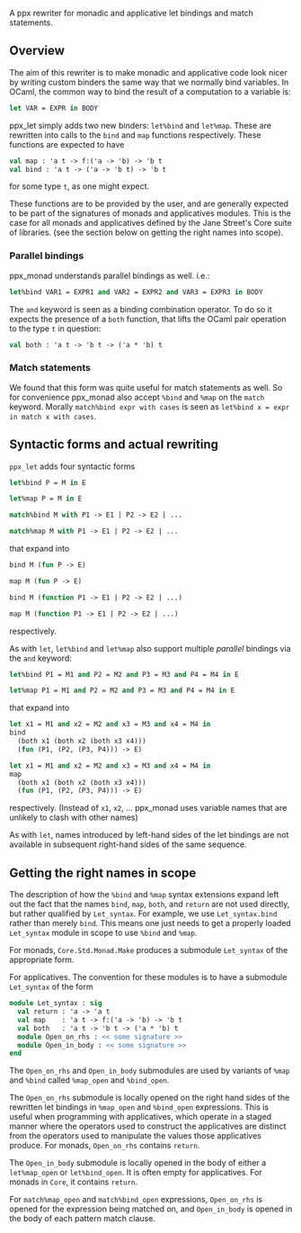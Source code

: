 A ppx rewriter for monadic and applicative let bindings and match statements.

Overview
--------

The aim of this rewriter is to make monadic and applicative code look
nicer by writing custom binders the same way that we normally bind
variables. In OCaml, the common way to bind the result of a
computation to a variable is:

```ocaml
let VAR = EXPR in BODY
```

ppx\_let simply adds two new binders: `let%bind` and
`let%map`. These are rewritten into calls to the `bind` and
`map` functions respectively.  These functions are expected to have

```ocaml
val map : 'a t -> f:('a -> 'b) -> 'b t
val bind : 'a t -> ('a -> 'b t) -> 'b t
```

for some type `t`, as one might expect.

These functions are to be provided by the user, and are generally
expected to be part of the signatures of monads and applicatives
modules.  This is the case for all monads and applicatives defined by
the Jane Street's Core suite of libraries. (see the section below on
getting the right names into scope).

### Parallel bindings

ppx\_monad understands parallel bindings as well. i.e.:

```ocaml
let%bind VAR1 = EXPR1 and VAR2 = EXPR2 and VAR3 = EXPR3 in BODY
```

The `and` keyword is seen as a binding combination operator. To do so
it expects the presence of a `both` function, that lifts the OCaml
pair operation to the type `t` in question:

```ocaml
val both : 'a t -> 'b t -> ('a * 'b) t
```

### Match statements

We found that this form was quite useful for match statements as
well. So for convenience ppx\_monad also accept `%bind` and `%map` on
the `match` keyword. Morally `match%bind expr with cases` is seen as
`let%bind x = expr in match x with cases`.

Syntactic forms and actual rewriting
------------------------------------

`ppx_let` adds four syntactic forms

```ocaml
let%bind P = M in E

let%map P = M in E

match%bind M with P1 -> E1 | P2 -> E2 | ...

match%map M with P1 -> E1 | P2 -> E2 | ...
```

that expand into

```ocaml
bind M (fun P -> E)

map M (fun P -> E)

bind M (function P1 -> E1 | P2 -> E2 | ...)

map M (function P1 -> E1 | P2 -> E2 | ...)
```

respectively.

As with `let`, `let%bind` and `let%map` also support multiple
*parallel* bindings via the `and` keyword:

```ocaml
let%bind P1 = M1 and P2 = M2 and P3 = M3 and P4 = M4 in E

let%map P1 = M1 and P2 = M2 and P3 = M3 and P4 = M4 in E
```

that expand into

```ocaml
let x1 = M1 and x2 = M2 and x3 = M3 and x4 = M4 in
bind
  (both x1 (both x2 (both x3 x4)))
  (fun (P1, (P2, (P3, P4))) -> E)

let x1 = M1 and x2 = M2 and x3 = M3 and x4 = M4 in
map
  (both x1 (both x2 (both x3 x4)))
  (fun (P1, (P2, (P3, P4))) -> E)
```

respectively. (Instead of `x1`, `x2`, ... ppx\_monad uses
variable names that are unlikely to clash with other names)

As with `let`, names introduced by left-hand sides of the let bindings
are not available in subsequent right-hand sides of the same sequence.

Getting the right names in scope
--------------------------------

The description of how the `%bind` and `%map` syntax extensions expand
left out the fact that the names `bind`, `map`, `both`, and `return`
are not used directly, but rather qualified by `Let_syntax`.  For
example, we use `Let_syntax.bind` rather than merely `bind`.  This
means one just needs to get a properly loaded `Let_syntax` module in
scope to use `%bind` and `%map`.

For monads, `Core.Std.Monad.Make` produces a submodule `Let_syntax` of
the appropriate form.

For applicatives.  The convention for these modules is to have a
submodule `Let_syntax` of the form

```ocaml
module Let_syntax : sig
  val return : 'a -> 'a t
  val map    : 'a t -> f:('a -> 'b) -> 'b t
  val both   : 'a t -> 'b t -> ('a * 'b) t
  module Open_on_rhs : << some signature >>
  module Open_in_body : << some signature >>
end
```

The `Open_on_rhs` and `Open_in_body` submodules are used by variants
of `%map` and `%bind` called `%map_open` and `%bind_open`.

The `Open_on_rhs` submodule is locally opened on the right hand sides
of the rewritten let bindings in `%map_open` and `%bind_open`
expressions.  This is useful when programming with applicatives, which
operate in a staged manner where the operators used to construct the
applicatives are distinct from the operators used to manipulate the
values those applicatives produce.  For monads, `Open_on_rhs` contains
`return`.

The `Open_in_body` submodule is locally opened in the body of either a
`let%map_open` or `let%bind_open`.  It is often empty for
applicatives.  For monads in `Core`, it contains `return`.

For `match%map_open` and `match%bind_open` expressions, `Open_on_rhs`
is opened for the expression being matched on, and `Open_in_body` is
opened in the body of each pattern match clause.
